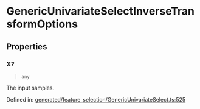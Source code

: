 # GenericUnivariateSelectInverseTransformOptions

## Properties

### X?

> `any`

The input samples.

Defined in:  [generated/feature\_selection/GenericUnivariateSelect.ts:525](https://github.com/transitive-bullshit/scikit-learn-ts/blob/122b3c0/packages/sklearn/src/generated/feature_selection/GenericUnivariateSelect.ts#L525)
